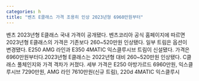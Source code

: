 ```yaml
---
categories: h
title: "벤츠 E클래스 가격 조용히 인상 2023년형 6960만원부터"
---
```

벤츠 2023년형 E클래스 국내 가격이 공개됐다. 벤츠코리아 공식 홈페이지에 따르면 2023년형 E클래스의 가격은 기존보다 260~520만원 인상됐다. 일부 트림은 옵션이 변경됐다. E250 AMG 라인과 E350 4MATIC 익스클루시브 트림이 신설됐다. 가격은 6960만원부터다.2023년형 E클래스는 2022년형 대비 260~520만원 인상됐다. C클래스 풀체인지와 가격 격차가 커졌다. 세부 가격은 E250 아방가르드 6960만원, 익스클루시브 7290만원, AMG 라인 7610만원(신규 트림), 220d 4MATIC 익스클루시